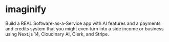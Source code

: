 # imaginify
Build a REAL Software-as-a-Service app with AI features and a payments and credits system that you might even turn into a side income or business using Next.js 14, Cloudinary AI, Clerk, and Stripe.
